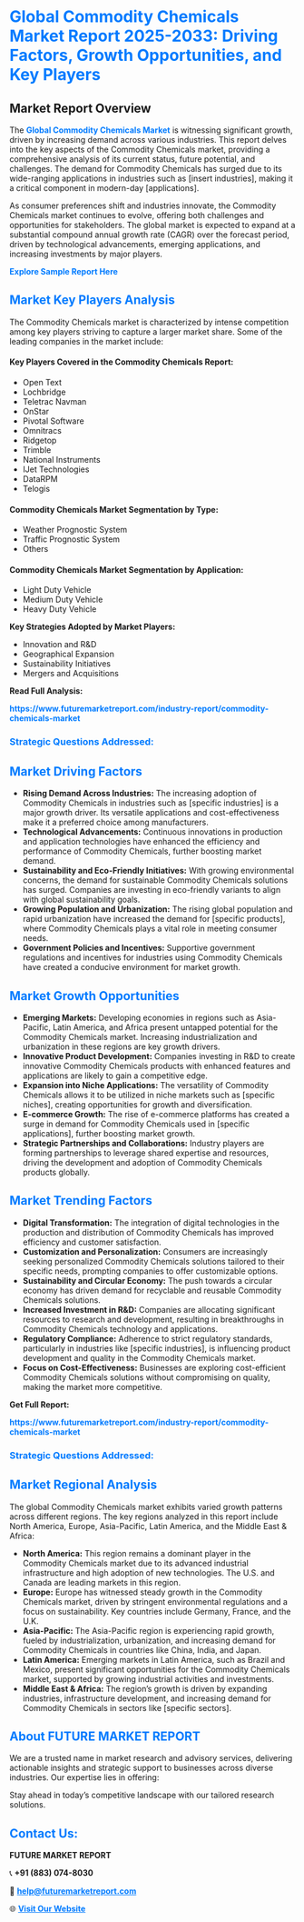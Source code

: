 <h1 style="color: #007BFF;">Global Commodity Chemicals Market Report 2025-2033: Driving Factors, Growth Opportunities, and Key Players</h1>

<section id="overview">
<h2>Market Report Overview</h2>
<p>The <a href="https://www.futuremarketreport.com/industry-report/commodity-chemicals-market" style="color: #007BFF; text-decoration: none;"><strong>Global Commodity Chemicals Market</strong></a> is witnessing significant growth, driven by increasing demand across various industries. This report delves into the key aspects of the Commodity Chemicals market, providing a comprehensive analysis of its current status, future potential, and challenges. The demand for Commodity Chemicals has surged due to its wide-ranging applications in industries such as [insert industries], making it a critical component in modern-day [applications].</p>
<p>As consumer preferences shift and industries innovate, the Commodity Chemicals market continues to evolve, offering both challenges and opportunities for stakeholders. The global market is expected to expand at a substantial compound annual growth rate (CAGR) over the forecast period, driven by technological advancements, emerging applications, and increasing investments by major players.</p>
</section>

<section id="overview">
<p><a href="https://www.futuremarketreport.com/request-sample/reportId=34248" style="color: #007BFF; text-decoration: none;"><strong>Explore Sample Report Here</strong></a></p>
</section>

<section id="key-players">
<h2 style="color: #007BFF;">Market Key Players Analysis</h2>
<p>The Commodity Chemicals market is characterized by intense competition among key players striving to capture a larger market share. Some of the leading companies in the market include:</p>
<h4>Key Players Covered in the Commodity Chemicals Report:</h4>
<ul><li>Open Text</li><li>Lochbridge</li><li>Teletrac Navman</li><li>OnStar</li><li>Pivotal Software</li><li>Omnitracs</li><li>Ridgetop</li><li>Trimble</li><li>National Instruments</li><li>IJet Technologies</li><li>DataRPM</li><li>Telogis</li></ul>
<h4>Commodity Chemicals Market Segmentation by Type:</h4>
<ul><li>Weather Prognostic System</li><li>Traffic Prognostic System</li><li>Others</li></ul>

<h4>Commodity Chemicals Market Segmentation by Application:</h4>
<ul><li>Light Duty Vehicle</li><li>Medium Duty Vehicle</li><li>Heavy Duty Vehicle</li></ul>
<p><strong>Key Strategies Adopted by Market Players:</strong></p>
<ul>
<li>Innovation and R&D</li>
<li>Geographical Expansion</li>
<li>Sustainability Initiatives</li>
<li>Mergers and Acquisitions</li>
</ul>
</section>

<section>
<p><strong>Read Full Analysis: </strong></p><a href="https://www.futuremarketreport.com/industry-report/commodity-chemicals-market" style="color: #007BFF; text-decoration: none;"><strong>https://www.futuremarketreport.com/industry-report/commodity-chemicals-market</strong></a>
<h3 style="color: #007BFF;">Strategic Questions Addressed:</h3>
</section>

<section id="driving-factors">
<h2 style="color: #007BFF;">Market Driving Factors</h2>
<ul>
<li><strong>Rising Demand Across Industries:</strong> The increasing adoption of Commodity Chemicals in industries such as [specific industries] is a major growth driver. Its versatile applications and cost-effectiveness make it a preferred choice among manufacturers.</li>
<li><strong>Technological Advancements:</strong> Continuous innovations in production and application technologies have enhanced the efficiency and performance of Commodity Chemicals, further boosting market demand.</li>
<li><strong>Sustainability and Eco-Friendly Initiatives:</strong> With growing environmental concerns, the demand for sustainable Commodity Chemicals solutions has surged. Companies are investing in eco-friendly variants to align with global sustainability goals.</li>
<li><strong>Growing Population and Urbanization:</strong> The rising global population and rapid urbanization have increased the demand for [specific products], where Commodity Chemicals plays a vital role in meeting consumer needs.</li>
<li><strong>Government Policies and Incentives:</strong> Supportive government regulations and incentives for industries using Commodity Chemicals have created a conducive environment for market growth.</li>
</ul>
</section>

<section id="growth-opportunities">
<h2 style="color: #007BFF;">Market Growth Opportunities</h2>
<ul>
<li><strong>Emerging Markets:</strong> Developing economies in regions such as Asia-Pacific, Latin America, and Africa present untapped potential for the Commodity Chemicals market. Increasing industrialization and urbanization in these regions are key growth drivers.</li>
<li><strong>Innovative Product Development:</strong> Companies investing in R&D to create innovative Commodity Chemicals products with enhanced features and applications are likely to gain a competitive edge.</li>
<li><strong>Expansion into Niche Applications:</strong> The versatility of Commodity Chemicals allows it to be utilized in niche markets such as [specific niches], creating opportunities for growth and diversification.</li>
<li><strong>E-commerce Growth:</strong> The rise of e-commerce platforms has created a surge in demand for Commodity Chemicals used in [specific applications], further boosting market growth.</li>
<li><strong>Strategic Partnerships and Collaborations:</strong> Industry players are forming partnerships to leverage shared expertise and resources, driving the development and adoption of Commodity Chemicals products globally.</li>
</ul>
</section>

<section id="trending-factors">
<h2 style="color: #007BFF;">Market Trending Factors</h2>
<ul>
<li><strong>Digital Transformation:</strong> The integration of digital technologies in the production and distribution of Commodity Chemicals has improved efficiency and customer satisfaction.</li>
<li><strong>Customization and Personalization:</strong> Consumers are increasingly seeking personalized Commodity Chemicals solutions tailored to their specific needs, prompting companies to offer customizable options.</li>
<li><strong>Sustainability and Circular Economy:</strong> The push towards a circular economy has driven demand for recyclable and reusable Commodity Chemicals solutions.</li>
<li><strong>Increased Investment in R&D:</strong> Companies are allocating significant resources to research and development, resulting in breakthroughs in Commodity Chemicals technology and applications.</li>
<li><strong>Regulatory Compliance:</strong> Adherence to strict regulatory standards, particularly in industries like [specific industries], is influencing product development and quality in the Commodity Chemicals market.</li>
<li><strong>Focus on Cost-Effectiveness:</strong> Businesses are exploring cost-efficient Commodity Chemicals solutions without compromising on quality, making the market more competitive.</li>
</ul>
</section>

<section>
<p><strong>Get Full Report: </strong></p><a href="https://www.futuremarketreport.com/industry-report/commodity-chemicals-market" style="color: #007BFF; text-decoration: none;"><strong>https://www.futuremarketreport.com/industry-report/commodity-chemicals-market</strong></a>
<h3 style="color: #007BFF;">Strategic Questions Addressed:</h3>
</section>


<section id="regional-analysis">
<h2 style="color: #007BFF;">Market Regional Analysis</h2>
<p>The global Commodity Chemicals market exhibits varied growth patterns across different regions. The key regions analyzed in this report include North America, Europe, Asia-Pacific, Latin America, and the Middle East & Africa:</p>
<ul>
<li><strong>North America:</strong> This region remains a dominant player in the Commodity Chemicals market due to its advanced industrial infrastructure and high adoption of new technologies. The U.S. and Canada are leading markets in this region.</li>
<li><strong>Europe:</strong> Europe has witnessed steady growth in the Commodity Chemicals market, driven by stringent environmental regulations and a focus on sustainability. Key countries include Germany, France, and the U.K.</li>
<li><strong>Asia-Pacific:</strong> The Asia-Pacific region is experiencing rapid growth, fueled by industrialization, urbanization, and increasing demand for Commodity Chemicals in countries like China, India, and Japan.</li>
<li><strong>Latin America:</strong> Emerging markets in Latin America, such as Brazil and Mexico, present significant opportunities for the Commodity Chemicals market, supported by growing industrial activities and investments.</li>
<li><strong>Middle East & Africa:</strong> The region’s growth is driven by expanding industries, infrastructure development, and increasing demand for Commodity Chemicals in sectors like [specific sectors].</li>
</ul>
</section>

<footer>
<h2 style="color: #007BFF;">About FUTURE MARKET REPORT</h2>
<p>We are a trusted name in market research and advisory services, delivering actionable insights and strategic support to businesses across diverse industries. Our expertise lies in offering:</p>

<p>Stay ahead in today’s competitive landscape with our tailored research solutions.</p>

<h2 style="color: #007BFF;">Contact Us:</h2>
<p><strong>FUTURE MARKET REPORT</strong></p>
<p>📞 <strong>+91 (883) 074-8030</strong></p>
<p>📧 <strong><a href="mailto:help@futuremarketreport.com" style="color: #007BFF;">help@futuremarketreport.com</a></strong></p>
<p>🌐 <strong><a href="https://www.futuremarketreport.com/" style="color: #007BFF;">Visit Our Website</a></strong></p>
</footer>